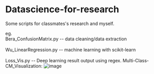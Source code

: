 # Datascience-for-research

Some scripts for classmates's research and myself.

eg.<br>
Bera_ConfusionMatrix.py -- data cleaning/data extraction</br>
</br>
Wu_LinearRegression.py -- machine learning with scikit-learn</br>
</br>
Loss_Vis.py -- Deep learning result output using regex.
Multi-Class-CM_Visualization:
![image](https://github.com/Zireael19Andre/DataScience-for-research/blob/master/image/CM.jpg)
